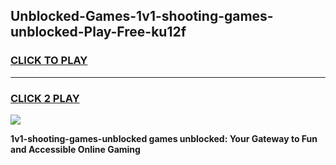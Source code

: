 
## Unblocked-Games-1v1-shooting-games-unblocked-Play-Free-ku12f
<h3>
<a href="https://premium76.site?title=1v1-shooting-games-unblocked&ref=18A1">CLICK TO PLAY</a></h3>
<hr>

<h3>
<a href="https://premium76.site?title=1v1-shooting-games-unblocked&ref=18A1">CLICK 2 PLAY</a>
  
</h3>

<a href="https://premium76.site?title=1v1-shooting-games-unblocked&ref=18A1"><img src="https://clearcache.store/games.png"></a>


**1v1-shooting-games-unblocked games unblocked: Your Gateway to Fun and Accessible Online Gaming**
